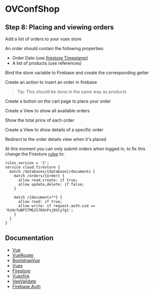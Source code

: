 # OVConfShop

## Step 8: Placing and viewing orders
Add a list of orders to your vuex store

An order should contain the following properties:
- Order Date (use [firestore Timestamp](https://firebase.google.com/docs/reference/js/firebase.firestore.Timestamp))
- A list of products (use references)

Bind the store variable to Firebase and create the corresponding getter

Create an action to insert an order in firebase
> Tip: This should be done in the same way as products

Create a button on the cart page to place your order

Create a View to show all available orders

Show the total price of each order

Create a View to show details of a specific order

Redirect to the order details view when it's placed

At this moment you can only submit orders when logged in, to fix this change the Firestore [rules](https://firebase.google.com/docs/firestore/security/get-started) to:
```
rules_version = '2';
service cloud.firestore {
  match /databases/{database}/documents {
    match /orders/{order} {
      allow read,create: if true;
      allow update,delete: if false;
    }

    match /{document=**} {
      allow read: if true;
      allow write: if request.auth.uid == 'KzHcfwBPITME2578XnPsj8SCy7g1';
    }
  }
}
```

## Documentation
 - [Vue](https://vuejs.org/v2/guide/)
 - [VueRouter](https://router.vuejs.org/guide/)
 - [BootstrapVue](https://bootstrap-vue.js.org/docs)
 - [Vuex](https://vuex.vuejs.org/guide/)
 - [Firestore](https://firebase.google.com/docs/firestore)
 - [Vuexfire](https://vuefire.vuejs.org/vuexfire/)
 - [VeeValidate](https://logaretm.github.io/vee-validate/guide/)
 - [Firebase Auth](https://firebase.google.com/docs/auth/web/password-auth)
